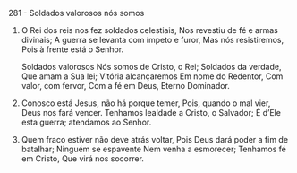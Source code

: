 281 - Soldados valorosos nós somos

1. O Rei dos reis nos fez soldados celestiais,
   Nos revestiu de fé e armas divinais;
   A guerra se levanta com ímpeto e furor,
   Mas nós resistiremos,
   Pois à frente está o Senhor.

   Soldados valorosos
   Nós somos de Cristo, o Rei;
   Soldados da verdade,
   Que amam a Sua lei;
   Vitória alcançaremos
   Em nome do Redentor,
   Com valor, com fervor,
   Com a fé em Deus,
   Eterno Dominador.

2. Conosco está Jesus, não há porque temer,
   Pois, quando o mal vier, Deus nos fará vencer.
   Tenhamos lealdade a Cristo, o Salvador;
   É d’Ele esta guerra; atendamos ao Senhor.

3. Quem fraco estiver não deve atrás voltar,
   Pois Deus dará poder a fim de batalhar;
   Ninguém se espavente
   Nem venha a esmorecer;
   Tenhamos fé em Cristo,
   Que virá nos socorrer.
